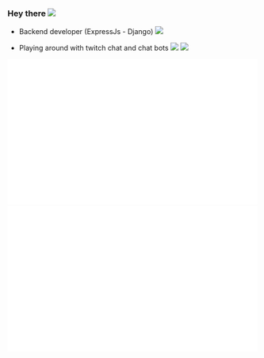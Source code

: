 ### Hey there ![](https://cdn.betterttv.net/emote/5c0e1a3c6c146e7be4ff5c0c/2x)

- Backend developer (ExpressJs - Django) ![](https://cdn.betterttv.net/emote/5b490e73cf46791f8491f6f4/1x) 

- Playing around with twitch chat and chat bots ![](https://cdn.betterttv.net/emote/5aca62163e290877a25481ad/1x) ![](https://cdn.betterttv.net/emote/56f6eb647ee3e8fc6e4fe48e/1x)




![](https://raw.githubusercontent.com/BinDruid/MyStats/master/generated/overview.svg#gh-dark-mode-only) ![](https://raw.githubusercontent.com/BinDruid/MyStats/master/generated/languages.svg#gh-dark-mode-only)
